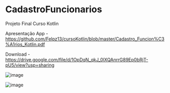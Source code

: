 # CadastroFuncionarios
Projeto Final Curso Kotlin


Apresentação App - https://github.com/Felpz13/cursoKotlin/blob/master/Cadastro_Funcion%C3%A1rios_Kotlin.pdf

Download - https://drive.google.com/file/d/1OpDqN_qkJ_0lXQAnrrG89Ep0bRjT-pU5/view?usp=sharing

![image](https://user-images.githubusercontent.com/44233668/48573349-17df3080-e8f3-11e8-8995-bbd8b137cfd1.png)


![image](https://user-images.githubusercontent.com/44233668/48796756-94a14e80-ece7-11e8-9d48-e2be878d5d1c.png)
